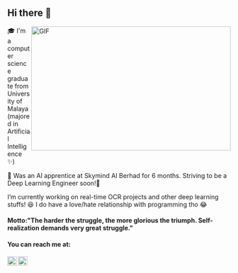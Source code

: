## Hi there 👋

<!--
**khairinahusny/khairinahusny** is a ✨ _special_ ✨ repository because its `README.md` (this file) appears on your GitHub profile.-->

<img align="right" alt="GIF" src="https://miro.medium.com/max/1600/0*K2WLMTExLyida7OR.gif" raw="true" width="450" height="280" />

:mortar_board: I'm a computer science graduate from University of Malaya (majored in Artificial Intelligence :sparkles:) 

:seedling: Was an AI apprentice at Skymind AI Berhad for 6 months. Striving to be a Deep Learning Engineer soon!:muscle:

I’m currently working on real-time OCR projects and other deep learning stuffs! :satisfied: 
I do have a love/hate relationship with programming tho :joy:

<h4>Motto:"The harder the struggle, the more glorious the triumph. Self-realization demands very great struggle."</h4>

#### You can reach me at: 
<a href="https://www.linkedin.com/in/khairinahusny/" rel="nofllow">
  <img align="left" alt="Khairina Husny LinkedIn" width="21px" src="https://camo.githubusercontent.com/c8a9c5b414cd812ad6a97a46c29af67239ddaeae08c41724ff7d945fb4c047e5/68747470733a2f2f6564656e742e6769746875622e696f2f537570657254696e7949636f6e732f696d616765732f7376672f6c696e6b6564696e2e737667" style="max-width:100%;"> 
  </a>
<a href="https://www.kaggle.com/khairinahusny" rel="nofllow">
  <img align="left" alt="Khairina Husny Kaggle" width="21px" src="https://camo.githubusercontent.com/96313f84e4c257e753560f701e77c29697410d36bbd327294980f90451fcb1bc/68747470733a2f2f6564656e742e6769746875622e696f2f537570657254696e7949636f6e732f696d616765732f7376672f6b6167676c652e737667" style="max-width:100%;"> 
  </a>
  


